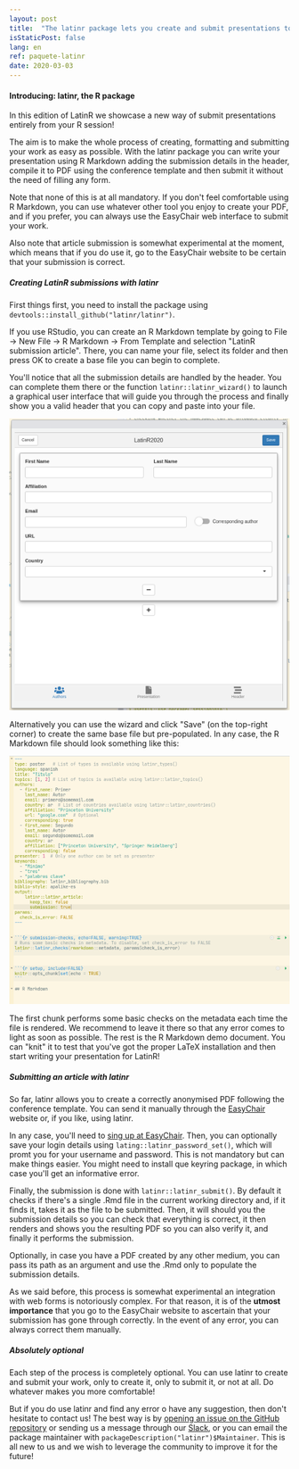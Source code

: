 ```yaml
---
layout: post
title:  "The latinr package lets you create and submit presentations to LatinR"
isStaticPost: false
lang: en
ref: paquete-latinr
date: 2020-03-03
---
```


#### Introducing: latinr, the R package

In this edition of LatinR we showcase a new way of submit presentations entirely from your R session!

The aim is to make the whole process of creating, formatting and submitting your work as easy as possible. With the latinr package you can write your presentation using R Markdown adding the submission details in the header, compile it to PDF using the conference template and then submit it without the need of filling any form.

Note that none of this is at all mandatory. If you don't feel comfortable using R Markdown, you can use whatever other tool you enjoy to create your PDF, and if you prefer, you can always use the EasyChair web interface to submit your work.

Also note that article submission is somewhat experimental at the moment, which means that if you do use it, go to the EasyChair website to be certain that your submission is correct.

##### Creating LatinR submissions with latinr

First things first, you need to install the package using `devtools::install_github("latinr/latinr")`.

If you use RStudio, you can create an R Markdown template by going to File -\> New File -\> R Markdown -\> From Template and selection "LatinR submission article". There, you can name your file, select its folder and then press OK to create a base file you can begin to complete.

You'll notice that all the submission details are handled by the header. You can complete them there or the function `latinr::latinr_wizard()` to launch a graphical user interface that will guide you through the process and finally show you a valid header that you can copy and paste into your file.

![latinr wizard](/img/posts/wizard.png)

Alternatively you can use the wizard and click "Save" (on the top-right corner) to create the same base file but pre-populated. In any case, the R Markdown file should look something like this:

![latinr file skeleton](/img/posts/latinr-skeleton.png)

The first chunk performs some basic checks on the metadata each time the file is rendered. We recommend to leave it there so that any error comes to light as soon as possible. The rest is the R Markdown demo document. You can "knit" it to test that you've got the proper LaTeX installation and then start writing your presentation for LatinR!

##### Submitting an article with latinr

So far, latinr allows you to create a correctly anonymised PDF following the conference template. You can send it manually through the [EasyChair](http://bit.ly/latinr2020-easychair) website or, if you like, using latinr.

In any case, you'll need to [sing up at EasyChair](https://easychair.org/account/signup). Then, you can optionally save your login details using `lating::latinr_password_set()`, which will promt you for your username and password. This is not mandatory but can make things easier. You might need to install que keyring package, in which case you'll get an informative error.

Finally, the submission is done with `latinr::latinr_submit()`. By default it checks if there's a single .Rmd file in the current working directory and, if it finds it, takes it as the file to be submitted. Then, it will should you the submission details so you can check that everything is correct, it then renders and shows you the resulting PDF so you can also verify it, and finally it performs the submission.

Optionally, in case you have a PDF created by any other medium, you can pass its path as an argument and use the .Rmd only to populate the submission details.

As we said before, this process is somewhat experimental an integration with web forms is notoriously complex. For that reason, it is of the **utmost importance** that you go to the EasyChair website to ascertain that your submission has gone through correctly. In the event of any error, you can always correct them manually.

##### Absolutely optional

Each step of the process is completely optional. You can use latinr to create and submit your work, only to create it, only to submit it, or not at all. Do whatever makes you more comfortable!

But if you do use latinr and find any error o have any suggestion, then don't hesitate to contact us! The best way is by [opening an issue on the GitHub repository](https://github.com/LatinR/latinr/issues) or sending us a message through our [Slack](http://bit.ly/latinr_slack), or you can email the package maintainer with `packageDescription("latinr")$Maintainer`. This is all new to us and we wish to leverage the community to improve it for the future!
